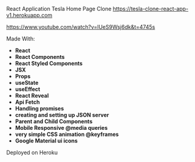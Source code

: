 React Application
Tesla Home Page Clone
https://tesla-clone-react-app-v1.herokuapp.com

 https://www.youtube.com/watch?v=lUeS9Wsj6dk&t=4745s


Made With:
- **React**
- **React Components**
- **React Styled Components**
- **JSX**
- **Props**
- **useState**
- **useEffect**
- **React Reveal**
- **Api Fetch**
- **Handling promises**
- **creating and setting up JSON server**
- **Parent and Child Components**
- **Mobile Responsive @media queries**
- **very simple CSS animation @keyframes**
- **Google Material ui icons**

Deployed on Heroku

